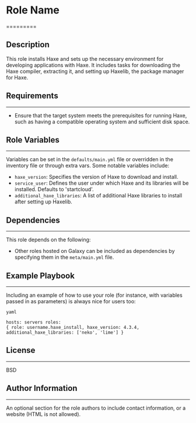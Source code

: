 # Role Name
=========

## Description
This role installs Haxe and sets up the necessary environment for developing applications with Haxe. It includes tasks for downloading the Haxe compiler, extracting it, and setting up Haxelib, the package manager for Haxe.

## Requirements
------------
- Ensure that the target system meets the prerequisites for running Haxe, such as having a compatible operating system and sufficient disk space.

## Role Variables
------------------

Variables can be set in the `defaults/main.yml` file or overridden in the inventory file or through extra vars. Some notable variables include:

- `haxe_version`: Specifies the version of Haxe to download and install.
- `service_user`: Defines the user under which Haxe and its libraries will be installed. Defaults to 'startcloud'.
- `additional_haxe_libraries`: A list of additional Haxe libraries to install after setting up Haxelib.

## Dependencies
------------

This role depends on the following:

- Other roles hosted on Galaxy can be included as dependencies by specifying them in the `meta/main.yml` file.

## Example Playbook
-------------------

Including an example of how to use your role (for instance, with variables passed in as parameters) is always nice for users too:

```
yaml

hosts: servers roles:
{ role: username.haxe_install, haxe_version: 4.3.4, additional_haxe_libraries: ['neko', 'lime'] }
```

## License
-------

BSD

## Author Information
------------------

An optional section for the role authors to include contact information, or a website (HTML is not allowed).
